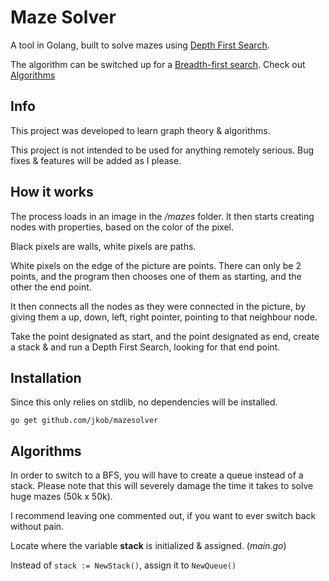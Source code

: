 # Maze Solver

A tool in Golang, built to solve mazes using [Depth First Search](https://en.wikipedia.org/wiki/Depth-first_search).

The algorithm can be switched up for a [Breadth-first search](https://en.wikipedia.org/wiki/Breadth-first_search). Check out [Algorithms](#algorithms)

## Info

This project was developed to learn graph theory & algorithms.

This project is not intended to be used for anything remotely serious. Bug fixes & features will be added as I please.


## How it works
The process loads in an image in the _/mazes_ folder. It then starts creating nodes with properties, based on the color of the pixel.

Black pixels are walls, white pixels are paths.

White pixels on the edge of the picture are points. There can only be 2 points, and the program then chooses one of them as starting, and the other the end point.

It then connects all the nodes as they were connected in the picture, by giving them a up, down, left, right pointer, pointing to that neighbour node.

Take the point designated as start, and the point designated as end, create a stack & and run a Depth First Search, looking for that end point.

## Installation

Since this only relies on stdlib, no dependencies will be installed.

``` go get github.com/jkob/mazesolver ```


## Algorithms

In order to switch to a BFS, you will have to create a queue instead of a stack. Please note that this will severely damage the time it takes to solve huge mazes (50k x 50k).

I recommend leaving one commented out, if you want to ever switch back without pain.

Locate where the variable **stack** is initialized & assigned. (_main.go_)

Instead of ```stack := NewStack()```, assign it to ```NewQueue()```

